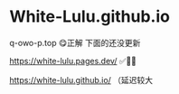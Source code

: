 # White-Lulu.github.io

q-owo-p.top 😋正解 下面的还没更新

https://white-lulu.pages.dev/    ✅🔆🔆

https://white-lulu.github.io/  （延迟较大
